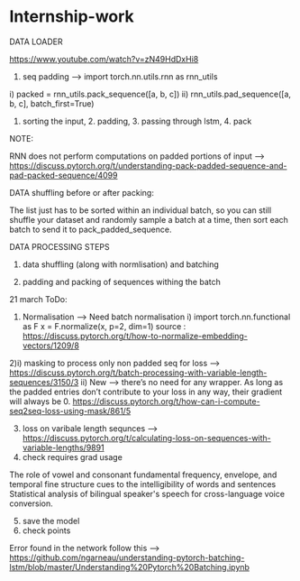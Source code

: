 # Internship-work

DATA LOADER

https://www.youtube.com/watch?v=zN49HdDxHi8

1) seq padding --> import torch.nn.utils.rnn as rnn_utils

i) packed = rnn_utils.pack_sequence([a, b, c])
ii) rnn_utils.pad_sequence([a, b, c], batch_first=True)


1. sorting the input, 2. padding, 3. passing through lstm, 4. pack

NOTE:

RNN does not perform computations on padded portions of input --> 
https://discuss.pytorch.org/t/understanding-pack-padded-sequence-and-pad-packed-sequence/4099

DATA shuffling before or after packing:

The list just has to be sorted within an individual batch, so you can still shuffle your dataset and randomly sample a batch at a time, 
then sort each batch to send it to pack_padded_sequence.

DATA PROCESSING STEPS

1) data shuffling (along with normlisation) and batching

2) padding and packing of sequences withing the batch

21 march
ToDo:

1) Normalisation --> Need batch normalisation
 i) import torch.nn.functional as F
    x = F.normalize(x, p=2, dim=1)
source : https://discuss.pytorch.org/t/how-to-normalize-embedding-vectors/1209/8

2)i) masking to process only non padded seq for loss --> https://discuss.pytorch.org/t/batch-processing-with-variable-length-sequences/3150/3
  ii) New -->  there’s no need for any wrapper. As long as the padded entries don’t contribute to your loss in any way, their 
     gradient will always be 0.
  https://discuss.pytorch.org/t/how-can-i-compute-seq2seq-loss-using-mask/861/5

3) loss on varibale length sequnces --> https://discuss.pytorch.org/t/calculating-loss-on-sequences-with-variable-lengths/9891
4) check requires grad usage

The role of vowel and consonant fundamental frequency, envelope, and temporal fine structure cues to the intelligibility of words and sentences
Statistical analysis of bilingual speaker's speech for cross-language voice conversion.

5) save the model
6) check points

Error found in the network follow this --> 
https://github.com/ngarneau/understanding-pytorch-batching-lstm/blob/master/Understanding%20Pytorch%20Batching.ipynb
